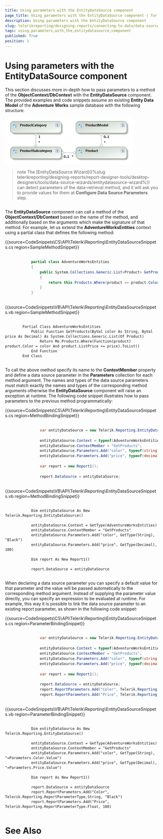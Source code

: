 ```yaml
---
title: Using parameters with the EntityDataSource component
page_title: Using parameters with the EntityDataSource component | for Telerik Reporting Documentation
description: Using parameters with the EntityDataSource component
slug: telerikreporting/designing-reports/connecting-to-data/data-source-components/entitydatasource-component/using-parameters-with-the-entitydatasource-component
tags: using,parameters,with,the,entitydatasource,component
published: True
position: 2
---
```


# Using parameters with the EntityDataSource component



This section discusses more in-depth how to pass parameters to a method of the __ObjectContext/DbContext__ with
        the __EntityDataSource__ component. The provided examples and code snippets assume an existing
        __Entity Data Model__ of the __Adventure Works__ sample database with the following structure:
        
  ![](images/DataSources/EntityDataSourceAdventureWorksEntityModel.png)

>note The [EntityDataSource Wizard]({%slug telerikreporting/designing-reports/report-designer-tools/desktop-designers/tools/data-source-wizards/entitydatasource-wizard%}) can detect parameters          of the data-retrieval method, and it will ask you to provide values for them at  __Configure Data Source Parameters__  step.        


## 

The __EntityDataSource__ component can call a method of the __ObjectContext/DbContext__ based on the name of the
          method, and additionally based on the arguments which make the signature of that method. For example,
          let us extend the __AdventureWorksEntities__ context using a partial class that defines the following method:
          

{{source=CodeSnippets\CS\API\Telerik\Reporting\EntityDataSourceSnippets.cs region=SampleMethodSnippet}}
````C#
	
	        partial class AdventureWorksEntities
	        {
	            public System.Collections.Generic.List<Product> GetProducts(string color, decimal price)
	            {
	                return this.Products.Where(product => product.Color == color && product.ListPrice <= price).ToList();
	            }
	        }
	
````



{{source=CodeSnippets\VB\API\Telerik\Reporting\EntityDataSourceSnippets.vb region=SampleMethodSnippet}}
````VB
	
	    Partial Class AdventureWorksEntities
	        Public Function GetProducts(ByVal color As String, ByVal price As Decimal) As System.Collections.Generic.List(Of Product)
	            Return Me.Products.Where(Function(product) product.Color = color And product.ListPrice <= price).ToList()
	        End Function
	    End Class
	
````



To call the above method specify its name to the __ContextMember__ property and define a data source parameter
          in the __Parameters__ collection for each method argument. The names and types of the data source parameters
          must match exactly the names and types of the corresponding method arguments otherwise the __EntityDataSource__          component will raise an exception at runtime. The following code snippet illustrates how to pass parameters
          to the previous method programmatically:
          

{{source=CodeSnippets\CS\API\Telerik\Reporting\EntityDataSourceSnippets.cs region=MethodBindingSnippet}}
````C#
	
	            var entityDataSource = new Telerik.Reporting.EntityDataSource();
	
	            entityDataSource.Context = typeof(AdventureWorksEntities);
	            entityDataSource.ContextMember = "GetProducts";
	            entityDataSource.Parameters.Add("color", typeof(string), "Black");
	            entityDataSource.Parameters.Add("price", typeof(decimal), 100);
	
	            var report = new Report1();
	
	            report.DataSource = entityDataSource;
	
````



{{source=CodeSnippets\VB\API\Telerik\Reporting\EntityDataSourceSnippets.vb region=MethodBindingSnippet}}
````VB
	
	        Dim entityDataSource As New Telerik.Reporting.EntityDataSource()
	
	        entityDataSource.Context = GetType(AdventureWorksEntities)
	        entityDataSource.ContextMember = "GetProducts"
	        entityDataSource.Parameters.Add("color", GetType(String), "Black")
	        entityDataSource.Parameters.Add("price", GetType(Decimal), 100)
	
	        Dim report As New Report1()
	
	        report.DataSource = entityDataSource
	
````



When declaring a data source parameter you can specify a default value for that parameter and the
          value will be passed automatically to the corresponding method argument. Instead of supplying the
          parameter value directly, you can specify an expression to be evaluated at runtime. For example, this
          way it is possible to link the data source parameter to an existing report parameter, as shown in the
          following code snippet:
          

{{source=CodeSnippets\CS\API\Telerik\Reporting\EntityDataSourceSnippets.cs region=ParameterBindingSnippet}}
````C#
	
	            var entityDataSource = new Telerik.Reporting.EntityDataSource();
	
	            entityDataSource.Context = typeof(AdventureWorksEntities);
	            entityDataSource.ContextMember = "GetProducts";
	            entityDataSource.Parameters.Add("color", typeof(string), "=Parameters.Color.Value");
	            entityDataSource.Parameters.Add("price", typeof(decimal), "=Parameters.Price.Value");
	
	            var report = new Report1();
	
	            report.DataSource = entityDataSource;
	            report.ReportParameters.Add("Color", Telerik.Reporting.ReportParameterType.String, "Black");
	            report.ReportParameters.Add("Price", Telerik.Reporting.ReportParameterType.Float, 100);
	
````



{{source=CodeSnippets\VB\API\Telerik\Reporting\EntityDataSourceSnippets.vb region=ParameterBindingSnippet}}
````VB
	
	        Dim entityDataSource As New Telerik.Reporting.EntityDataSource()
	
	        entityDataSource.Context = GetType(AdventureWorksEntities)
	        entityDataSource.ContextMember = "GetProducts"
	        entityDataSource.Parameters.Add("color", GetType(String), "=Parameters.Color.Value")
	        entityDataSource.Parameters.Add("price", GetType(Decimal), "=Parameters.Price.Value")
	
	        Dim report As New Report1()
	
	        report.DataSource = entityDataSource
	        report.ReportParameters.Add("Color", Telerik.Reporting.ReportParameterType.String, "Black")
	        report.ReportParameters.Add("Price", Telerik.Reporting.ReportParameterType.Float, 100)
	
````



# See Also

